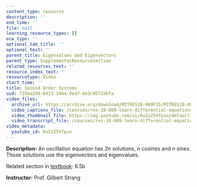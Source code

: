 ```yaml
---
content_type: resource
description: ''
end_time: ''
file: null
learning_resource_types: []
ocw_type: ''
optional_tab_title: ''
optional_text: ''
parent_title: Eigenvalues and Eigenvectors
parent_type: SupplementalResourceSection
related_resources_text: ''
resource_index_text: ''
resourcetype: Video
start_time: ''
title: Second Order Systems
uid: 735ba299-6423-3444-dea7-6e3c95724bfa
video_files:
  archive_url: https://archive.org/download/MITRES18-009F15/MITRES18-009F15_6_5b_SecondOrderSystems_300k.mp4
  video_captions_file: /courses/res-18-009-learn-differential-equations-up-close-with-gilbert-strang-and-cleve-moler-fall-2015/641da8c0b0415cd7b57924d8ba070b20_Ku2zZ5Vfpzo.vtt
  video_thumbnail_file: https://img.youtube.com/vi/Ku2zZ5Vfpzo/default.jpg
  video_transcript_file: /courses/res-18-009-learn-differential-equations-up-close-with-gilbert-strang-and-cleve-moler-fall-2015/1db9614ecb5661c2f5a27b1c5867cabd_Ku2zZ5Vfpzo.pdf
video_metadata:
  youtube_id: Ku2zZ5Vfpzo
---
```


**Description:** An oscillation equation has _2n_ solutions, _n_ cosines and _n_ sines. Those solutions use the eigenvectors and eigenvalues.

Related section in [textbook](http://www-math.mit.edu/~gs/dela/): 6.5b

**Instructor:** Prof. Gilbert Strang
